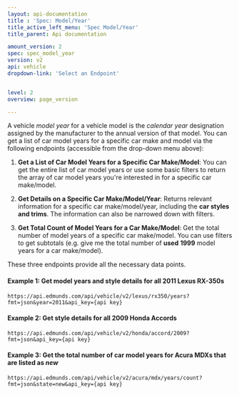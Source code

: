 ```yaml
---
layout: api-documentation
title : 'Spec: Model/Year'
title_active_left_menu: 'Spec Model/Year'
title_parent: Api documentation

amount_version: 2
spec: spec_model_year
version: v2
api: vehicle
dropdown-link: 'Select an Endpoint'


level: 2
overview: page_version

---
```


<div class="info-message">
 A vehicle <em>model year</em> for a vehicle model is the <em>calendar year</em> designation assigned by the manufacturer to the annual version of that model. You can get a list of car model years for a specific car make and model via the following endpoints (accessible from the drop-down menu above):
</div>

1. **Get a List of Car Model Years for a Specific Car Make/Model**: You can get the entire list of car model years or use some basic filters to return the array of car model years you're interested in for a specific car make/model.

2. **Get Details on a Specific Car Make/Model/Year**: Returns relevant information for a specific car make/model/year, including the **car styles and trims**. The information can also be narrowed down with filters.

3. **Get Total Count of Model Years for a Car Make/Model**: Get the total number of model years of a specific car make/model. You can use filters to get subtotals (e.g. give me the total number of **used** **1999** model years for a car make/model).


These three endpoints provide all the necessary data points.

#### Example 1: Get model years and style details for all 2011 Lexus RX-350s
	
	https://api.edmunds.com/api/vehicle/v2/lexus/rx350/years?fmt=json&year=2011&api_key={api key}
	
#### Example 2: Get style details for all 2009 Honda Accords

	https://api.edmunds.com/api/vehicle/v2/honda/accord/2009?fmt=json&api_key={api key}
	
#### Example 3: Get the total number of car model years for Acura MDXs that are listed as ***new***

	https://api.edmunds.com/api/vehicle/v2/acura/mdx/years/count?fmt=json&state=new&api_key={api key}


